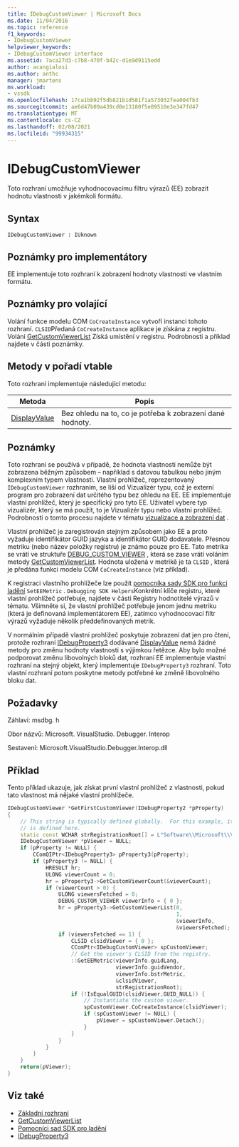 ```yaml
---
title: IDebugCustomViewer | Microsoft Docs
ms.date: 11/04/2016
ms.topic: reference
f1_keywords:
- IDebugCustomViewer
helpviewer_keywords:
- IDebugCustomViewer interface
ms.assetid: 7aca27d3-c7b8-470f-b42c-d1e9d9115edd
author: acangialosi
ms.author: anthc
manager: jmartens
ms.workload:
- vssdk
ms.openlocfilehash: 17ca1bb92f5db821b1d581f1a573032fea004fb3
ms.sourcegitcommit: ae6d47b09a439cd0e13180f5e89510e3e347fd47
ms.translationtype: MT
ms.contentlocale: cs-CZ
ms.lasthandoff: 02/08/2021
ms.locfileid: "99934315"
---
```

# <a name="idebugcustomviewer"></a>IDebugCustomViewer
Toto rozhraní umožňuje vyhodnocovacímu filtru výrazů (EE) zobrazit hodnotu vlastnosti v jakémkoli formátu.

## <a name="syntax"></a>Syntax

```
IDebugCustomViewer : IUknown
```

## <a name="notes-for-implementers"></a>Poznámky pro implementátory
EE implementuje toto rozhraní k zobrazení hodnoty vlastnosti ve vlastním formátu.

## <a name="notes-for-callers"></a>Poznámky pro volající
Volání funkce modelu COM `CoCreateInstance` vytvoří instanci tohoto rozhraní. `CLSID`Předaná `CoCreateInstance` aplikace je získána z registru. Volání [GetCustomViewerList](../../../extensibility/debugger/reference/idebugproperty3-getcustomviewerlist.md) Získá umístění v registru. Podrobnosti a příklad najdete v části poznámky.

## <a name="methods-in-vtable-order"></a>Metody v pořadí vtable
Toto rozhraní implementuje následující metodu:

|Metoda|Popis|
|------------|-----------------|
|[DisplayValue](../../../extensibility/debugger/reference/idebugcustomviewer-displayvalue.md)|Bez ohledu na to, co je potřeba k zobrazení dané hodnoty.|

## <a name="remarks"></a>Poznámky
Toto rozhraní se používá v případě, že hodnota vlastnosti nemůže být zobrazena běžným způsobem – například s datovou tabulkou nebo jiným komplexním typem vlastnosti. Vlastní prohlížeč, reprezentovaný `IDebugCustomViewer` rozhraním, se liší od Vizualizér typu, což je externí program pro zobrazení dat určitého typu bez ohledu na EE. EE implementuje vlastní prohlížeč, který je specifický pro tyto EE. Uživatel vybere typ vizualizér, který se má použít, to je Vizualizér typu nebo vlastní prohlížeč. Podrobnosti o tomto procesu najdete v tématu [vizualizace a zobrazení dat](../../../extensibility/debugger/visualizing-and-viewing-data.md) .

Vlastní prohlížeč je zaregistrován stejným způsobem jako EE a proto vyžaduje identifikátor GUID jazyka a identifikátor GUID dodavatele. Přesnou metriku (nebo název položky registru) je známo pouze pro EE. Tato metrika se vrátí ve struktuře [DEBUG_CUSTOM_VIEWER](../../../extensibility/debugger/reference/debug-custom-viewer.md) , která se zase vrátí voláním metody [GetCustomViewerList](../../../extensibility/debugger/reference/idebugproperty3-getcustomviewerlist.md). Hodnota uložená v metrikě je ta `CLSID` , která je předána funkci modelu COM `CoCreateInstance` (viz příklad).

K registraci vlastního prohlížeče lze použít [pomocníka sady SDK pro funkci ladění](../../../extensibility/debugger/reference/sdk-helpers-for-debugging.md) `SetEEMetric` . `Debugging SDK Helpers`Konkrétní klíče registru, které vlastní prohlížeč potřebuje, najdete v části Registry hodnotitelé výrazů v tématu. Všimněte si, že vlastní prohlížeč potřebuje jenom jednu metriku (která je definovaná implementátorem EE), zatímco vyhodnocovací filtr výrazů vyžaduje několik předdefinovaných metrik.

V normálním případě vlastní prohlížeč poskytuje zobrazení dat jen pro čtení, protože rozhraní [IDebugProperty3](../../../extensibility/debugger/reference/idebugproperty3.md) dodávané [DisplayValue](../../../extensibility/debugger/reference/idebugcustomviewer-displayvalue.md) nemá žádné metody pro změnu hodnoty vlastnosti s výjimkou řetězce. Aby bylo možné podporovat změnu libovolných bloků dat, rozhraní EE implementuje vlastní rozhraní na stejný objekt, který implementuje `IDebugProperty3` rozhraní. Toto vlastní rozhraní potom poskytne metody potřebné ke změně libovolného bloku dat.

## <a name="requirements"></a>Požadavky
Záhlaví: msdbg. h

Obor názvů: Microsoft. VisualStudio. Debugger. Interop

Sestavení: Microsoft.VisualStudio.Debugger.Interop.dll

## <a name="example"></a>Příklad
Tento příklad ukazuje, jak získat první vlastní prohlížeč z vlastnosti, pokud tato vlastnost má nějaké vlastní prohlížeče.

```cpp
IDebugCustomViewer *GetFirstCustomViewer(IDebugProperty2 *pProperty)
{
    // This string is typically defined globally.  For this example, it
    // is defined here.
    static const WCHAR strRegistrationRoot[] = L"Software\\Microsoft\\VisualStudio\\8.0Exp";
    IDebugCustomViewer *pViewer = NULL;
    if (pProperty != NULL) {
        CComQIPtr<IDebugProperty3> pProperty3(pProperty);
        if (pProperty3 != NULL) {
            HRESULT hr;
            ULONG viewerCount = 0;
            hr = pProperty3->GetCustomViewerCount(&viewerCount);
            if (viewerCount > 0) {
                ULONG viewersFetched = 0;
                DEBUG_CUSTOM_VIEWER viewerInfo = { 0 };
                hr = pProperty3->GetCustomViewerList(0,
                                                     1,
                                                     &viewerInfo,
                                                     &viewersFetched);
                if (viewersFetched == 1) {
                    CLSID clsidViewer = { 0 };
                    CComPtr<IDebugCustomViewer> spCustomViewer;
                    // Get the viewer's CLSID from the registry.
                    ::GetEEMetric(viewerInfo.guidLang,
                                  viewerInfo.guidVendor,
                                  viewerInfo.bstrMetric,
                                  &clsidViewer,
                                  strRegistrationRoot);
                    if (!IsEqualGUID(clsidViewer,GUID_NULL)) {
                        // Instantiate the custom viewer.
                        spCustomViewer.CoCreateInstance(clsidViewer);
                        if (spCustomViewer != NULL) {
                            pViewer = spCustomViewer.Detach();
                        }
                    }
                }
            }
        }
    }
    return(pViewer);
}
```

## <a name="see-also"></a>Viz také
- [Základní rozhraní](../../../extensibility/debugger/reference/core-interfaces.md)
- [GetCustomViewerList](../../../extensibility/debugger/reference/idebugproperty3-getcustomviewerlist.md)
- [Pomocníci sad SDK pro ladění](../../../extensibility/debugger/reference/sdk-helpers-for-debugging.md)
- [IDebugProperty3](../../../extensibility/debugger/reference/idebugproperty3.md)
